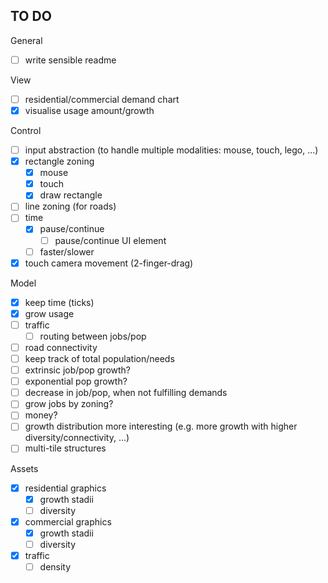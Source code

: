 ## TO DO

General
- [ ] write sensible readme

View
- [ ] residential/commercial demand chart
- [X] visualise usage amount/growth

Control
- [ ] input abstraction (to handle multiple modalities: mouse, touch, lego, ...)
- [X] rectangle zoning
  - [X] mouse
  - [X] touch
  - [X] draw rectangle
- [ ] line zoning (for roads)
- [ ] time
  - [X] pause/continue
    - [ ] pause/continue UI element
  - [ ] faster/slower
- [X] touch camera movement (2-finger-drag)

Model
- [X] keep time (ticks)
- [X] grow usage
- [ ] traffic
  - [ ] routing between jobs/pop
- [ ] road connectivity
- [ ] keep track of total population/needs
- [ ] extrinsic job/pop growth?
- [ ] exponential pop growth?
- [ ] decrease in job/pop, when not fulfilling demands
- [ ] grow jobs by zoning?
- [ ] money?
- [ ] growth distribution more interesting (e.g. more growth with higher diversity/connectivity, ...)
- [ ] multi-tile structures

Assets
- [X] residential graphics
  - [X] growth stadii
  - [ ] diversity
- [X] commercial graphics
  - [X] growth stadii
  - [ ] diversity
- [X] traffic
  - [ ] density